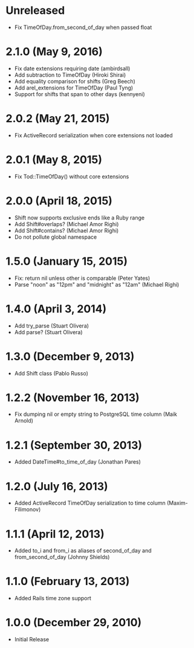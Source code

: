 # Unreleased

* Fix TimeOfDay.from_second_of_day when passed float

# 2.1.0 (May 9, 2016)

* Fix date extensions requiring date (ambirdsall)
* Add subtraction to TimeOfDay (Hiroki Shirai)
* Add equality comparison for shifts (Greg Beech)
* Add arel_extensions for TimeOfDay (Paul Tyng)
* Support for shifts that span to other days (kennyeni)

# 2.0.2 (May 21, 2015)

* Fix ActiveRecord serialization when core extensions not loaded

# 2.0.1 (May 8, 2015)

* Fix Tod::TimeOfDay() without core extensions

# 2.0.0 (April 18, 2015)

* Shift now supports exclusive ends like a Ruby range
* Add Shift#overlaps? (Michael Amor Righi)
* Add Shift#contains? (Michael Amor Righi)
* Do not pollute global namespace

# 1.5.0 (January 15, 2015)

* Fix: return nil unless other is comparable (Peter Yates)
* Parse "noon" as "12pm" and "midnight" as "12am" (Michael Righi)

# 1.4.0 (April 3, 2014)

* Add try_parse (Stuart Olivera)
* Add parse? (Stuart Olivera)

# 1.3.0 (December 9, 2013)

* Add Shift class (Pablo Russo)

# 1.2.2 (November 16, 2013)

* Fix dumping nil or empty string to PostgreSQL time column (Maik Arnold)

# 1.2.1 (September 30, 2013)

* Added DateTime#to_time_of_day (Jonathan Pares)

# 1.2.0 (July 16, 2013)

* Added ActiveRecord TimeOfDay serialization to time column (Maxim-Filimonov)

# 1.1.1 (April 12, 2013)

* Added to_i and from_i as aliases of second_of_day and from_second_of_day (Johnny Shields)

# 1.1.0 (February 13, 2013)

* Added Rails time zone support

# 1.0.0 (December 29, 2010)

* Initial Release
